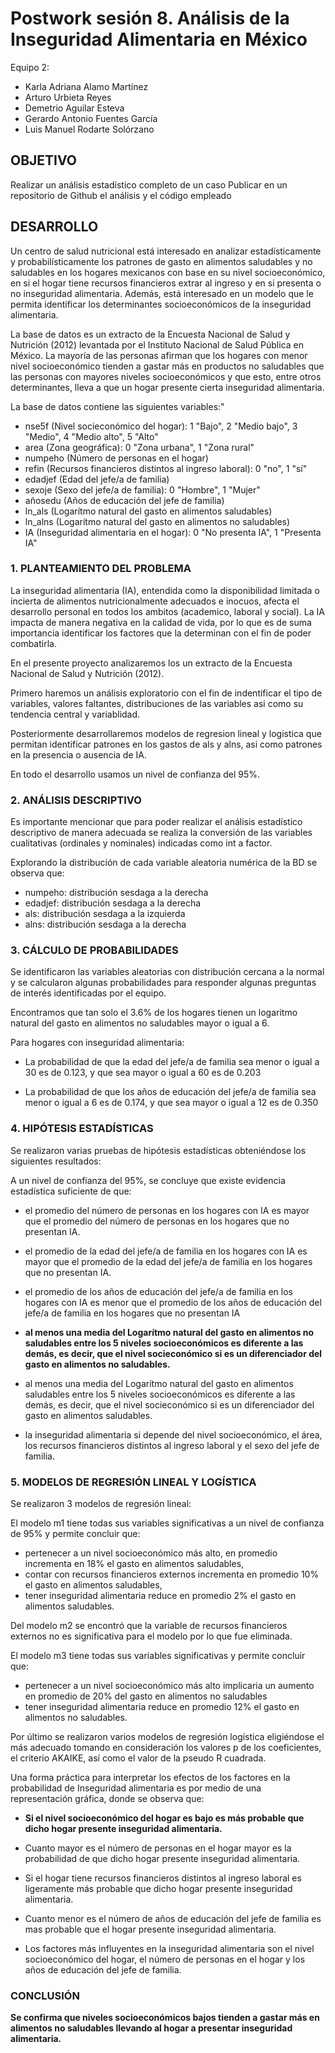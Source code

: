 # Postwork sesión 8. Análisis de la Inseguridad Alimentaria en México ##

Equipo 2:
- Karla Adriana Alamo Martínez
- Arturo Urbieta Reyes
- Demetrio Aguilar Esteva
- Gerardo Antonio Fuentes García
- Luis Manuel Rodarte Solórzano

## OBJETIVO

Realizar un análisis estadístico completo de un caso
Publicar en un repositorio de Github el análisis y el código empleado

## DESARROLLO

Un centro de salud nutricional está interesado en analizar estadísticamente y 
probabilísticamente los patrones de gasto en alimentos saludables y no saludables 
en los hogares mexicanos con base en su nivel socioeconómico, en si el hogar 
tiene recursos financieros extrar al ingreso y en si presenta o no inseguridad 
alimentaria. Además, está interesado en un modelo que le permita identificar los 
determinantes socioeconómicos de la inseguridad alimentaria.

La base de datos es un extracto de la Encuesta Nacional de Salud y Nutrición (2012) 
levantada por el Instituto Nacional de Salud Pública en México. La mayoría de las 
personas afirman que los hogares con menor nivel socioeconómico tienden a gastar 
más en productos no saludables que las personas con mayores niveles socioeconómicos 
y que esto, entre otros determinantes, lleva a que un hogar presente cierta 
inseguridad alimentaria.

La base de datos contiene las siguientes variables:"
  
- nse5f (Nivel socieconómico del hogar): 1 "Bajo", 2 "Medio bajo", 3 "Medio", 4 "Medio alto", 5 "Alto"
- area (Zona geográfica): 0 "Zona urbana", 1 "Zona rural"
- numpeho (Número de personas en el hogar)
- refin (Recursos financieros distintos al ingreso laboral): 0 "no", 1 "sí"
- edadjef (Edad del jefe/a de familia)
- sexoje (Sexo del jefe/a de familia): 0 "Hombre", 1 "Mujer"
- añosedu (Años de educación del jefe de familia)
- ln_als (Logarítmo natural del gasto en alimentos saludables)
- ln_alns (Logarítmo natural del gasto en alimentos no saludables)
- IA (Inseguridad alimentaria en el hogar): 0 "No presenta IA", 1 "Presenta IA"



### 1. PLANTEAMIENTO DEL PROBLEMA


La inseguridad alimentaria (IA), entendida como la disponibilidad limitada o 
incierta de alimentos nutricionalmente adecuados e inocuos, afecta el desarrollo 
personal en todos los ambitos (academico, laboral y social). 
La IA impacta de manera negativa en la calidad de vida, por lo que es de suma 
importancia identificar los factores que la determinan con el fin de poder combatirla.

En el presente proyecto analizaremos los un extracto de la Encuesta Nacional de 
Salud y Nutrición (2012). 

Primero haremos un análisis exploratorio con el fin de indentificar el tipo de 
variables, valores faltantes, distribuciones de las variables asi como su 
tendencia central y variablidad.

Posteriormente desarrollaremos modelos de regresion lineal y logistica que permitan 
identificar patrones en los gastos de als y alns, asi como patrones en la presencia 
o ausencia de IA. 

En todo el desarrollo usamos un nivel de confianza del 95%.


### 2. ANÁLISIS DESCRIPTIVO

Es importante mencionar que para poder realizar el análisis estadístico descriptivo de manera adecuada se realiza la conversión de las variables cualitativas (ordinales y nominales) indicadas como int a factor.

Explorando la distribución de cada variable aleatoria numérica de la BD se observa que:
- numpeho: distribución sesdaga a la derecha
- edadjef: distribución sesdaga a la derecha
- als: distribución sesdaga a la izquierda
- alns: distribución sesdaga a la derecha



### 3. CÁLCULO DE PROBABILIDADES

Se identificaron las variables aleatorias con distribución cercana a la normal y se calcularon algunas probabilidades para responder algunas preguntas de interés identificadas por el equipo.

Encontramos que tan solo el 3.6% de los hogares tienen un logaritmo natural del gasto en alimentos no saludables mayor o igual a 6.

Para hogares con inseguridad alimentaria:

- La probabilidad de que la edad del jefe/a de familia sea menor o igual a 30 es de 0.123, y que sea mayor o igual a 60 es de 0.203

- La probabilidad de que los años de educación del jefe/a de familia sea menor o igual a 6 es de 0.174, y que sea mayor o igual a 12 es de 0.350




### 4. HIPÓTESIS ESTADÍSTICAS

Se realizaron varias pruebas de hipótesis estadísticas obteniéndose los siguientes resultados:

A un nivel de confianza del 95%, se concluye que existe evidencia estadística suficiente de que:

- el promedio del número de personas en los hogares con IA es mayor que el promedio del número de personas en los hogares que no presentan IA.

- el promedio de la edad del jefe/a de familia en los hogares con IA es mayor que el promedio de la edad del jefe/a de familia en los hogares que no presentan IA.

- el promedio de los años de educación del jefe/a de familia en los hogares 
con IA es menor que el promedio de los años de educación del jefe/a de 
familia en los hogares que no presentan IA

- **al menos una media del Logarítmo natural del gasto en alimentos no saludables entre los 5 niveles socioeconómicos es diferente a las demás, es decir, que el nivel socieconómico si es un diferenciador del gasto en alimentos no saludables.**

- al menos una media del Logarítmo natural del gasto en alimentos saludables entre los 5 niveles socioeconómicos es diferente a las demás, es decir, que el nivel socieconómico si es un diferenciador del gasto en alimentos saludables.

- la inseguridad alimentaria si depende del nivel socioeconómico, el área, 
los recursos financieros distintos al ingreso laboral y el sexo del jefe de 
familia.


### 5. MODELOS DE REGRESIÓN LINEAL Y LOGÍSTICA

Se realizaron 3 modelos de regresión lineal:

El modelo m1 tiene todas sus variables significativas a un nivel de confianza de 95% y permite concluir que:
- pertenecer a un nivel socioeconómico más alto, en promedio incrementa 
en 18% el gasto en alimentos saludables,
- contar con recursos financieros externos incrementa en promedio 10% 
el gasto en alimentos saludables,
- tener inseguridad alimentaria reduce en promedio 2% el gasto en alimentos saludables.

Del modelo m2 se encontró que la variable de recursos financieros externos no es significativa para el modelo por lo que fue eliminada.

El modelo m3 tiene todas sus variables significativas y permite concluir que:
- pertenecer a un nivel socioeconómico más alto implicaria 
un aumento en promedio de 20% del gasto en alimentos no saludables
- tener inseguridad alimentaria reduce en promedio 12% el gasto en alimentos no saludables.


Por último se realizaron varios modelos de regresión logística eligiéndose el más adecuado tomando en consideración los valores p de los coeficientes, el criterio AKAIKE, así como el valor de la pseudo R cuadrada.

Una forma práctica para interpretar los efectos de los factores en la probabilidad de Inseguridad alimentaria es por medio de una representación gráfica, donde se observa que:

- **Si el nivel socioeconómico del hogar es bajo es más probable que dicho hogar presente inseguridad alimentaria.**

- Cuanto mayor es el número de personas en el hogar mayor es la probabilidad de que dicho hogar presente inseguridad alimentaria.

- Si el hogar tiene recursos financieros distintos al ingreso laboral es ligeramente más probable que dicho hogar presente inseguridad alimentaria.

- Cuanto menor es el número de años de educación del jefe de familia es mas probable que el hogar presente inseguridad alimentaria.

- Los factores más influyentes en la inseguridad alimentaria son el nivel socioeconómico del hogar, el número de personas en el hogar y los años de educación del jefe de familia.

### CONCLUSIÓN
**Se confirma que niveles socioeconómicos bajos tienden a gastar más en alimentos no saludables llevando al hogar a presentar inseguridad alimentaria.**






